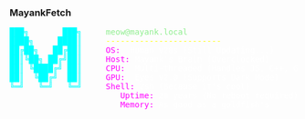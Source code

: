  
<h3 align="left">MayankFetch</h3>

<pre>
<span style="color: cyan;">███╗       ███╗</span>     <span style="color: lightgreen;">meow@mayank.local</span>
<span style="color: cyan;">████╗     ████║</span>     <span style="color: yellow;">------------------------</span>
<span style="color: cyan;">██╔██╗   ██╔██║</span>     <span style="color: magenta;">OS:</span>  <span style="color: white;">Human v20s (Still Updating...)</span>
<span style="color: cyan;">██║╚██╗ ██╔╝██║</span>     <span style="color: magenta;">Host:</span> <span style="color: white;">Mayank's Brain (Overclocked)</span>
<span style="color: cyan;">██║ ╚████╔╝ ██║</span>     <span style="color: magenta;">CPU:</span>  <span style="color: white;">Multi-threaded (Handles JS, C++, Go, and Java)</span>
<span style="color: cyan;">██║  ╚██╔╝  ██║</span>     <span style="color: magenta;">GPU:</span>  <span style="color: white;">Eyes v2.0 (Supports Dark Mode)</span>
<span style="color: cyan;">╚═╝   ╚═╝   ╚═╝</span>     <span style="color: magenta;">Shell:</span> <span style="color: white;">Zsh (Because it's cool)</span>
                       <span style="color: magenta;">Uptime:</span> <span style="color: white;">20 years (No reboot required)</span>
                       <span style="color: magenta;">Memory:</span> <span style="color: white;">As good as a goldfish's</span>
</pre>
                    
